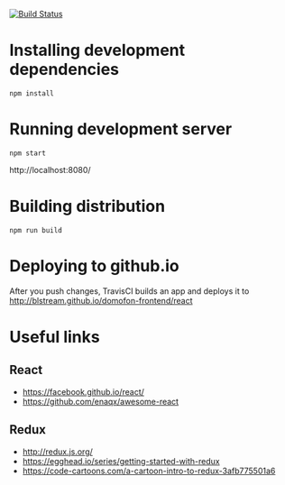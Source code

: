 [![Build Status](https://travis-ci.org/blstream/domofon-frontend.svg?branch=react)](https://travis-ci.org/blstream/domofon-frontend)

# Installing development dependencies

```
npm install
```

# Running development server

```
npm start
```

http://localhost:8080/

# Building distribution

```
npm run build
```

# Deploying to github.io

After you push changes, TravisCI builds an app and deploys it to http://blstream.github.io/domofon-frontend/react

# Useful links

## React

* https://facebook.github.io/react/
* https://github.com/enaqx/awesome-react

## Redux

* http://redux.js.org/
* https://egghead.io/series/getting-started-with-redux
* https://code-cartoons.com/a-cartoon-intro-to-redux-3afb775501a6
